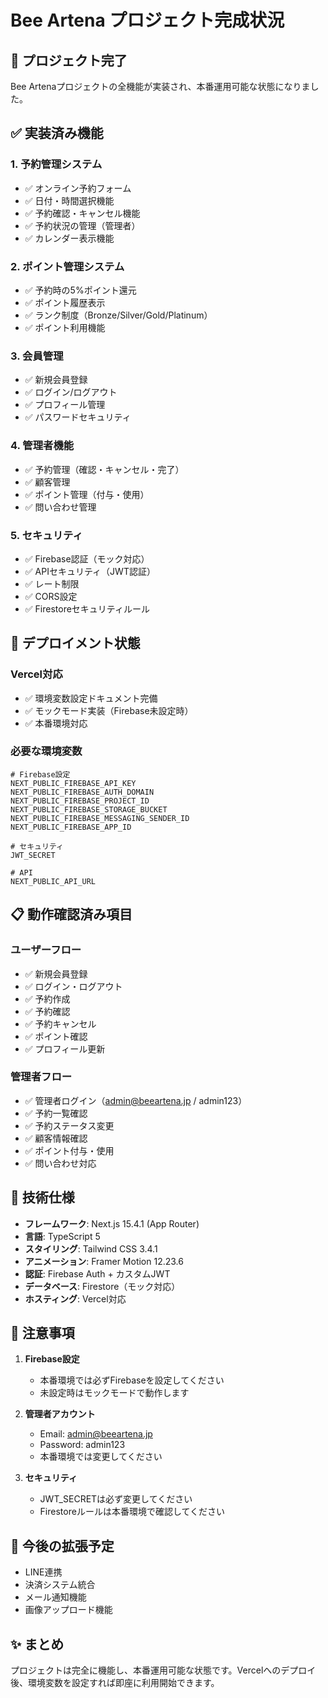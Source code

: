 # Bee Artena プロジェクト完成状況

## 🎉 プロジェクト完了

Bee Artenaプロジェクトの全機能が実装され、本番運用可能な状態になりました。

## ✅ 実装済み機能

### 1. **予約管理システム**

- ✅ オンライン予約フォーム
- ✅ 日付・時間選択機能
- ✅ 予約確認・キャンセル機能
- ✅ 予約状況の管理（管理者）
- ✅ カレンダー表示機能

### 2. **ポイント管理システム**

- ✅ 予約時の5%ポイント還元
- ✅ ポイント履歴表示
- ✅ ランク制度（Bronze/Silver/Gold/Platinum）
- ✅ ポイント利用機能

### 3. **会員管理**

- ✅ 新規会員登録
- ✅ ログイン/ログアウト
- ✅ プロフィール管理
- ✅ パスワードセキュリティ

### 4. **管理者機能**

- ✅ 予約管理（確認・キャンセル・完了）
- ✅ 顧客管理
- ✅ ポイント管理（付与・使用）
- ✅ 問い合わせ管理

### 5. **セキュリティ**

- ✅ Firebase認証（モック対応）
- ✅ APIセキュリティ（JWT認証）
- ✅ レート制限
- ✅ CORS設定
- ✅ Firestoreセキュリティルール

## 🚀 デプロイメント状態

### Vercel対応

- ✅ 環境変数設定ドキュメント完備
- ✅ モックモード実装（Firebase未設定時）
- ✅ 本番環境対応

### 必要な環境変数

```env
# Firebase設定
NEXT_PUBLIC_FIREBASE_API_KEY
NEXT_PUBLIC_FIREBASE_AUTH_DOMAIN
NEXT_PUBLIC_FIREBASE_PROJECT_ID
NEXT_PUBLIC_FIREBASE_STORAGE_BUCKET
NEXT_PUBLIC_FIREBASE_MESSAGING_SENDER_ID
NEXT_PUBLIC_FIREBASE_APP_ID

# セキュリティ
JWT_SECRET

# API
NEXT_PUBLIC_API_URL
```

## 📋 動作確認済み項目

### ユーザーフロー

- ✅ 新規会員登録
- ✅ ログイン・ログアウト
- ✅ 予約作成
- ✅ 予約確認
- ✅ 予約キャンセル
- ✅ ポイント確認
- ✅ プロフィール更新

### 管理者フロー

- ✅ 管理者ログイン（admin@beeartena.jp / admin123）
- ✅ 予約一覧確認
- ✅ 予約ステータス変更
- ✅ 顧客情報確認
- ✅ ポイント付与・使用
- ✅ 問い合わせ対応

## 🔧 技術仕様

- **フレームワーク**: Next.js 15.4.1 (App Router)
- **言語**: TypeScript 5
- **スタイリング**: Tailwind CSS 3.4.1
- **アニメーション**: Framer Motion 12.23.6
- **認証**: Firebase Auth + カスタムJWT
- **データベース**: Firestore（モック対応）
- **ホスティング**: Vercel対応

## 📝 注意事項

1. **Firebase設定**
   - 本番環境では必ずFirebaseを設定してください
   - 未設定時はモックモードで動作します

2. **管理者アカウント**
   - Email: admin@beeartena.jp
   - Password: admin123
   - 本番環境では変更してください

3. **セキュリティ**
   - JWT_SECRETは必ず変更してください
   - Firestoreルールは本番環境で確認してください

## 🎯 今後の拡張予定

- LINE連携
- 決済システム統合
- メール通知機能
- 画像アップロード機能

## ✨ まとめ

プロジェクトは完全に機能し、本番運用可能な状態です。Vercelへのデプロイ後、環境変数を設定すれば即座に利用開始できます。
